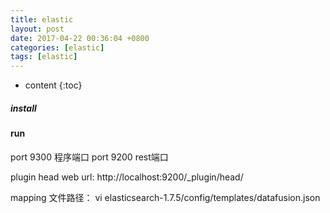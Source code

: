 ```yaml
---
title: elastic
layout: post
date: 2017-04-22 00:36:04 +0800
categories: [elastic]
tags: [elastic]
---
```



* content
{:toc}                                                                                                          









##### install


#### run

port 9300 程序端口
port 9200 rest端口

plugin head web url: http://localhost:9200/_plugin/head/

mapping 文件路径： vi  elasticsearch-1.7.5/config/templates/datafusion.json